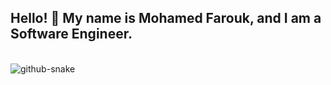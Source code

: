 <h2 align="left">Hello! 👋 My name is Mohamed Farouk, and I am a Software Engineer.</h2>

<br clear="both">

<picture>
  <source media="(prefers-color-scheme: dark)" srcset="https://raw.githubusercontent.com/MohamedFaroukAbdelazeem/MohamedFaroukAbdelazeem/output/snake.svg" />
  <img alt="github-snake" src="https://raw.githubusercontent.com/MohamedFaroukAbdelazeem/MohamedFaroukAbdelazeem/output/snake.svg" />
</picture>

###
